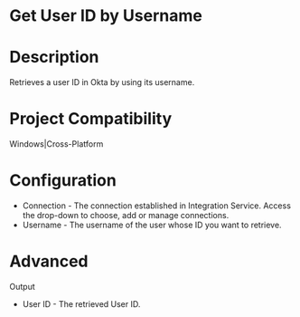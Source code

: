 ﻿# Get User ID by Username

# Description

Retrieves a user ID in Okta by using its username.

# Project Compatibility

Windows|Cross-Platform

# Configuration

* Connection - The connection established in Integration Service. Access the drop-down to choose, add or manage connections.
* Username - The username of the user whose ID you want to retrieve.

# Advanced

Output

* User ID - The retrieved User ID.
